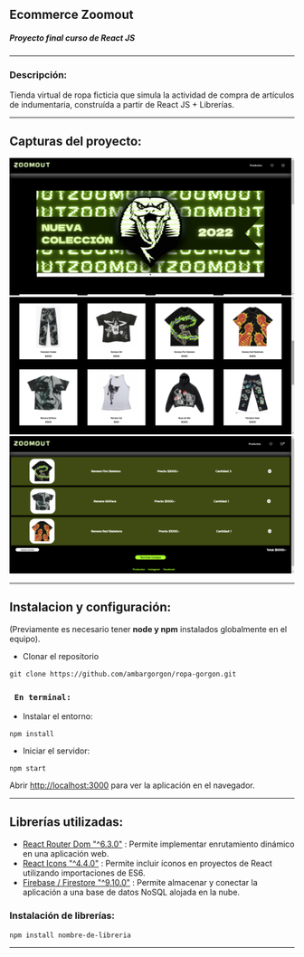 ## Ecommerce Zoomout
##### Proyecto final curso de React JS 
___
### Descripción:
Tienda virtual de ropa ficticia que simula la actividad de compra de artículos de indumentaria, construída a partir de React JS + Librerías.
___

## Capturas del proyecto:

![inicio](public/home-%20zoomout.png)
![stock](public/stock%20-%20zoomout.png)
![cart](public/cart-zoomout.png)
___
## Instalacion y configuración:
(Previamente es necesario tener __node y npm__ instalados globalmente en el equipo).

- Clonar el repositorio
```
git clone https://github.com/ambargorgon/ropa-gorgon.git
```



### ``` En terminal:```

- Instalar el entorno:

```
npm install
```

- Iniciar el servidor:

```
npm start
```

Abrir [http://localhost:3000](http://localhost:3000) para ver la aplicación en el navegador.
___

## Librerías utilizadas:

- [React Router Dom "^6.3.0"](https://reactrouter.com/en/main) : Permite implementar enrutamiento dinámico en una aplicación web.
- [React Icons "^4.4.0"](https://react-icons.github.io/react-icons) : Permite incluir íconos en proyectos de React utilizando importaciones de ES6.
- [Firebase / Firestore "^9.10.0"](https://firebase.google.com/docs) : Permite almacenar y conectar la aplicación a una base de datos NoSQL alojada en la nube. 

### Instalación de librerías:
```
npm install nombre-de-libreria
```
___